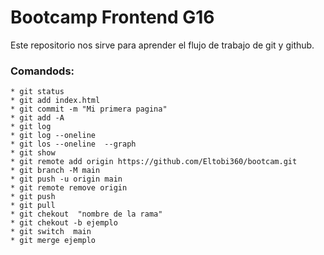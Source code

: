 # Bootcamp Frontend G16

Este repositorio nos sirve para aprender el flujo de trabajo de git y github.

### Comandods:

    * git status
    * git add index.html
    * git commit -m "Mi primera pagina"
    * git add -A
    * git log
    * git log --oneline
    * git los --oneline  --graph
    * git show
    * git remote add origin https://github.com/Eltobi360/bootcam.git
    * git branch -M main
    * git push -u origin main
    * git remote remove origin
    * git push
    * git pull
    * git chekout  "nombre de la rama"
    * git chekout -b ejemplo
    * git switch  main
    * git merge ejemplo
    